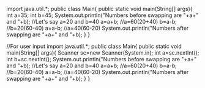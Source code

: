 import java.util.*;
public class Main{ 
  public static void main(String[] args){
  int a=35;
    int b=45;
    System.out.println("Numbers before swapping are "+a+" and "+b);
    //Let's say a=20 and b=40
    a=a+b; //a=60(20+40)
    b=a-b; //b=20(60-40)
    a=a-b; //a=40(60-20)
    System.out.println("Numbers after swapping are "+a+" and "+b);
}
}

//For user input
import java.util.*;
public class Main{
  public static void main(String[] args){
    Scanner sc=new Scanner(System.in);
    int a=sc.nextInt();
      int b=sc.nextInt();
    System.out.println("Numbers before swapping are "+a+" and "+b);
    //Let's say a=20 and b=40
    a=a+b; //a=60(20+40)
    b=a-b; //b=20(60-40)
    a=a-b; //a=40(60-20)
    System.out.println("Numbers after swapping are "+a+" and "+b);
}
}
